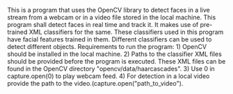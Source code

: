 This is a program that uses the OpenCV library to detect faces in a live stream from a webcam or in a video file stored in the local machine. This program shall detect faces in real time and track it. It makes use of pre-trained XML classifiers for the same. These classifiers used in this program have facial features trained in them. Different classifiers can be used to detect different objects. Requirements to run the program: 1) OpenCV should be installed in the local machine. 2) Paths to the classifier XML files should be provided before the program is executed. These XML files can be found in the OpenCV directory "opencv/data/haarcascades". 3) Use 0 in capture.open(0) to play webcam feed. 4) For detection in a local video provide the path to the video.(capture.open("path_to_video").
